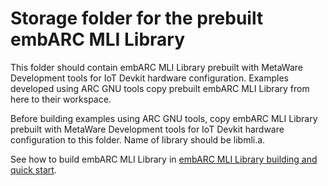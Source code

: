 Storage folder for the prebuilt embARC MLI Library
==================================================

This folder should contain embARC MLI Library prebuilt with MetaWare Development tools for IoT Devkit hardware configuration.
Examples developed using ARC GNU tools copy prebuilt embARC MLI Library from here to their workspace.

Before building examples using ARC GNU tools, copy embARC MLI Library prebuilt with MetaWare Development tools for IoT Devkit hardware configuration to this folder.
Name of library should be libmli.a.

See how to build embARC MLI Library in [embARC MLI Library building and quick start](/README.md#building-and-quick-start).
